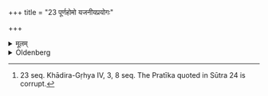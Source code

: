 +++
title = "23 पूर्णहोमो यजनीयप्रयोगः"

+++

<details><summary>मूलम्</summary>

पूर्णहोमो यजनीयप्रयोगः २३
</details>

<details><summary>Oldenberg</summary>

23. [^9]  The sacrifice of a full oblation (with the verse, 'A full oblation I sacrifice,' MB. II, 6, 11) should be performed on the sacrificial day (i.e. on the first day of the fortnight),


[^9]:  23 seq. Khādira-Gṛhya IV, 3, 8 seq. The Pratīka quoted in Sūtra 24 is corrupt.
</details>
